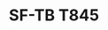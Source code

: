 ---
title: "SF-TB T845"
description: "Tornillos de Máquina"
main:
  id: 1
  content: |
    Presentamos el SF-TB T845 – tu solución preferida para fijación de precisión en maquinaria y equipos. Este conjunto completo de tornillos de máquina está meticulosamente elaborado para cumplir con las demandas estrictas de aplicaciones industriales, asegurando fijación segura y confiable.
  imgCard: "/imagenes/product-image-1.jpg"
  imgMain: "/imagenes/product-image-main-1.jpg"
  imgAlt: "Cajas de muestra de conjunto de tornillos de máquina"
tabs:
  - id: "tabs-with-card-item-1"
    dataTab: "#tabs-with-card-1"
    title: "Descripción"
  - id: "tabs-with-card-item-2"
    dataTab: "#tabs-with-card-2"
    title: "Especificaciones"
  - id: "tabs-with-card-item-3"
    dataTab: "#tabs-with-card-3"
    title: "Planos"
longDescription:
  title: "Soluciones de Fijación de Precisión"
  subTitle: |
    Los Tornillos de Máquina SF-TB T845 ofrecen precisión y confiabilidad sin igual para aplicaciones industriales, asegurando operación sin problemas y longevidad para tu maquinaria y equipos.
  btnTitle: "Contactar ventas para saber más"
  btnURL: "#"
descriptionList:
  - title: "Durabilidad"
    subTitle: "Elaborados con materiales de alta calidad, estos tornillos de máquina están construidos para resistir los rigores de ambientes industriales."
  - title: "Ingeniería de Precisión"
    subTitle: "Diseñados con roscas cortadas con precisión y especificaciones exactas, asegurando un ajuste apretado y seguro para cada aplicación."
  - title: "Versatilidad"
    subTitle: "Adecuados para una amplia gama de maquinaria y equipos, proporcionando soluciones de fijación versátiles para diversas necesidades industriales."
specificationsLeft:
  - title: "Composición del Material"
    subTitle: "Construidos con acero o aleación de grado premium para fuerza y durabilidad excepcionales."
  - title: "Acabado de Superficie"
    subTitle: "Terminados con un recubrimiento protector para mejorar la resistencia a la corrosión y extender la vida útil."
  - title: "Cantidad por Conjunto"
    subTitle: "Cada conjunto contiene un surtido completo de tornillos de máquina para cumplir con diversos requisitos industriales."
  - title: "Rango de Tamaños"
    subTitle: "Disponible en varios tamaños y longitudes para acomodar diferentes especificaciones de maquinaria y equipos."
specificationsRight:
  - title: "Especificaciones de Rosca"
    subTitle: "Roscas diseñadas con precisión aseguran agarre óptimo y confiabilidad, incluso en ambientes de alta vibración."
  - title: "Capacidad de Carga"
    subTitle: "Diseñados para cumplir o exceder estándares de la industria para capacidad de carga, asegurando operación segura y confiable."
  - title: "Certificaciones"
    subTitle: "Cumple con estándares y certificaciones relevantes de la industria, garantizando calidad y confiabilidad."
  - title: "Aplicaciones"
    subTitle: "Ideal para uso en una amplia gama de maquinaria industrial, equipos y ensambles que demandan fijación precisa y segura."
blueprints:
  first: "/imagenes/blueprint-1.jpg"
  second: "/imagenes/blueprint-2.jpg"   
---